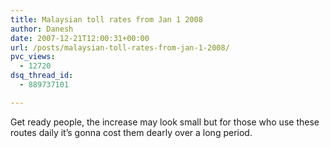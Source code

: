 ```yaml
---
title: Malaysian toll rates from Jan 1 2008
author: Danesh
date: 2007-12-21T12:00:31+00:00
url: /posts/malaysian-toll-rates-from-jan-1-2008/
pvc_views:
  - 12720
dsq_thread_id:
  - 889737101

---
```

Get ready people, the increase may look small but for those who use these routes daily it&#8217;s gonna cost them dearly over a long period.